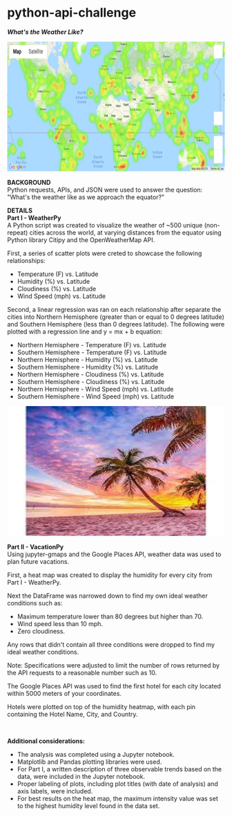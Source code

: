 # python-api-challenge
***What's the Weather Like?***
<div style="text-align:center"><img src="static/images/heatmap.png" width="1000" height="300"/></div>

<b>BACKGROUND</b><br>
Python requests, APIs, and JSON were used to answer the question: "What's the weather like as we approach the equator?"

<b>DETAILS</b><br>
<b>Part I - WeatherPy</b><br>
A Python script was created to visualize the weather of ~500 unique (non-repeat) cities across the world, at varying distances from the equator using Python library Citipy and the OpenWeatherMap API.<br>

First, a series of scatter plots were creted to showcase the following relationships:<br>
- Temperature (F) vs. Latitude
- Humidity (%) vs. Latitude
- Cloudiness (%) vs. Latitude
- Wind Speed (mph) vs. Latitude<br>

Second, a linear regression was ran on each relationship after separate the cities into Northern Hemisphere (greater than or equal to 0 degrees latitude) and Southern Hemisphere (less than 0 degrees latitude). The following were plotted with a regression line and y = mx + b equation:<br>
- Northern Hemisphere - Temperature (F) vs. Latitude
- Southern Hemisphere - Temperature (F) vs. Latitude
- Northern Hemisphere - Humidity (%) vs. Latitude
- Southern Hemisphere - Humidity (%) vs. Latitude
- Northern Hemisphere - Cloudiness (%) vs. Latitude
- Southern Hemisphere - Cloudiness (%) vs. Latitude
- Northern Hemisphere - Wind Speed (mph) vs. Latitude
- Southern Hemisphere - Wind Speed (mph) vs. Latitude<br>

<div align="center"><img src="static/images/beach_sunset_palmtree.jfif" width="500" height="300"/></div>

<b>Part II - VacationPy</b><br>
Using jupyter-gmaps and the Google Places API, weather data was used to plan future vacations.

First, a heat map was created to display the humidity for every city from Part I - WeatherPy.

Next the DataFrame was narrowed down to find my own ideal weather conditions such as:
 - Maximum temperature lower than 80 degrees but higher than 70.
 - Wind speed less than 10 mph.
 - Zero cloudiness.<br>
 
Any rows that didn't contain all three conditions were dropped to find my ideal weather conditions.


Note: Specifications were adjusted to limit the number of rows returned by the API requests to a reasonable number such as 10.

The Google Places API was used to find the first hotel for each city located within 5000 meters of your coordinates.

Hotels were plotted on top of the humidity heatmap, with each pin containing the Hotel Name, City, and Country.

<br>

<b>Additional considerations:</b>

 - The analysis was completed using a Jupyter notebook.
 - Matplotlib and Pandas plotting libraries were used.
 - For Part I, a written description of three observable trends based on the data, were included in the Jupyter notebook.
 - Proper labeling of plots, including plot titles (with date of analysis) and axis labels, were included.
 - For best results on the heat map, the maximum intensity value was set to the highest humidity level found in the data set.


